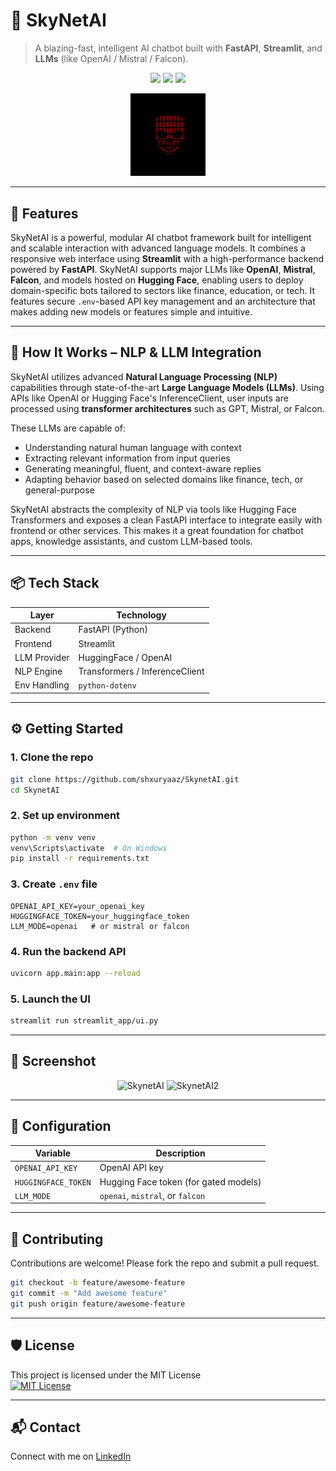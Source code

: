 # 🤖 SkyNetAI

> A blazing-fast, intelligent AI chatbot built with **FastAPI**, **Streamlit**, and **LLMs** (like OpenAI / Mistral / Falcon).

<p align="center">
  <img src="https://img.shields.io/badge/Status-Active-success?style=flat-square" />
  <img src="https://img.shields.io/badge/License-MIT-green.svg?style=flat-square" />
  <img src="https://img.shields.io/badge/Powered%20By-LLM-blue?style=flat-square" />
</p>

<p align="center">
  <img src="skynet_logo.png" alt="SkyNet Logo" width="120"/>
</p>

---

## 🚀 Features

SkyNetAI is a powerful, modular AI chatbot framework built for intelligent and scalable interaction with advanced language models. It combines a responsive web interface using **Streamlit** with a high-performance backend powered by **FastAPI**. SkyNetAI supports major LLMs like **OpenAI**, **Mistral**, **Falcon**, and models hosted on **Hugging Face**, enabling users to deploy domain-specific bots tailored to sectors like finance, education, or tech. It features secure `.env`-based API key management and an architecture that makes adding new models or features simple and intuitive.

---

## 🧠 How It Works – NLP & LLM Integration

SkyNetAI utilizes advanced **Natural Language Processing (NLP)** capabilities through state-of-the-art **Large Language Models (LLMs)**. Using APIs like OpenAI or Hugging Face's InferenceClient, user inputs are processed using **transformer architectures** such as GPT, Mistral, or Falcon.

These LLMs are capable of:
- Understanding natural human language with context
- Extracting relevant information from input queries
- Generating meaningful, fluent, and context-aware replies
- Adapting behavior based on selected domains like finance, tech, or general-purpose

SkyNetAI abstracts the complexity of NLP via tools like Hugging Face Transformers and exposes a clean FastAPI interface to integrate easily with frontend or other services. This makes it a great foundation for chatbot apps, knowledge assistants, and custom LLM-based tools.

---

## 📦 Tech Stack

| Layer         | Technology                   |
|---------------|-------------------------------|
| Backend       | FastAPI (Python)              |
| Frontend      | Streamlit                     |
| LLM Provider  | HuggingFace / OpenAI          |
| NLP Engine    | Transformers / InferenceClient|
| Env Handling  | `python-dotenv`               |

---

## ⚙️ Getting Started

### 1. Clone the repo

```bash
git clone https://github.com/shxuryaaz/SkynetAI.git
cd SkynetAI
```

### 2. Set up environment

```bash
python -m venv venv
venv\Scripts\activate  # On Windows
pip install -r requirements.txt
```

### 3. Create `.env` file

```env
OPENAI_API_KEY=your_openai_key
HUGGINGFACE_TOKEN=your_huggingface_token
LLM_MODE=openai   # or mistral or falcon
```

### 4. Run the backend API

```bash
uvicorn app.main:app --reload
```

### 5. Launch the UI

```bash
streamlit run streamlit_app/ui.py
```

---

## 📸 Screenshot

<p align="center">
  <img src="https://i.ibb.co/tMCVQKYH/initializing.png" width="700" alt="SkynetAI"/>
  <img src="https://i.ibb.co/svfc7VwX/final-screen.png" width="700" alt="SkynetAI2"/>
</p>

---

## 🔧 Configuration

| Variable             | Description                            |
|----------------------|----------------------------------------|
| `OPENAI_API_KEY`     | OpenAI API key                         |
| `HUGGINGFACE_TOKEN`  | Hugging Face token (for gated models)  |
| `LLM_MODE`           | `openai`, `mistral`, or `falcon`       |

---

## 🤝 Contributing

Contributions are welcome! Please fork the repo and submit a pull request.

```bash
git checkout -b feature/awesome-feature
git commit -m "Add awesome feature"
git push origin feature/awesome-feature
```

---

## 🛡 License

This project is licensed under the MIT License  
[![MIT License](https://img.shields.io/badge/License-MIT-green.svg)](LICENSE)

---

## 📬 Contact

Connect with me on [LinkedIn](https://www.linkedin.com/in/shauryasingh28/)
